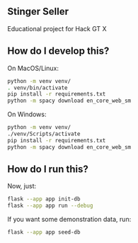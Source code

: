 ## Stinger Seller

Educational project for Hack GT X

## How do I develop this?

On MacOS/Linux:

```sh
python -m venv venv/
. venv/bin/activate
pip install -r requirements.txt
python -m spacy download en_core_web_sm
```

On Windows:
```sh
python -m venv venv/
./venv/Scripts/activate
pip install -r requirements.txt
python -m spacy download en_core_web_sm
```

## How do I run this?

Now, just:
```sh
flask --app app init-db
flask --app app run --debug
```

If you want some demonstration data, run:
```sh
flask --app app seed-db
```

